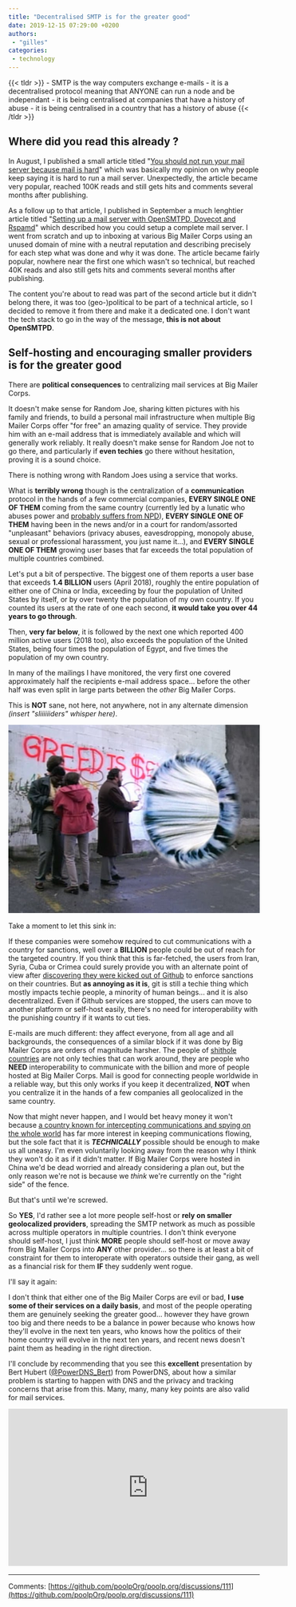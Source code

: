 ```yaml
---
title: "Decentralised SMTP is for the greater good"
date: 2019-12-15 07:29:00 +0200
authors:
 - "gilles"
categories:
 - technology
---
```


{{< tldr >}}
    - SMTP is the way computers exchange e-mails
    - it is a decentralised protocol meaning that ANYONE can run a node and be independant
    - it is being centralised at companies that have a history of abuse
    - it is being centralised in a country that has a history of abuse
{{< /tldr >}}

Where did you read this already ?
--
In August,
I published a small article titled "[You should not run your mail server because mail is hard](https://poolp.org/posts/2019-08-30/you-should-not-run-your-mail-server-because-mail-is-hard/)" which was basically my opinion on why people keep saying it is hard to run a mail server.
Unexpectedly,
the article became very popular,
reached 100K reads and still gets hits and comments several months after publishing.

As a follow up to that article,
I published in September a much lenghtier article titled "[Setting up a mail server with OpenSMTPD, Dovecot and Rspamd](https://poolp.org/posts/2019-09-14/setting-up-a-mail-server-with-opensmtpd-dovecot-and-rspamd/)" which described how you could setup a complete mail server.
I went from scratch and up to inboxing at various Big Mailer Corps using an unused domain of mine with a neutral reputation and describing precisely for each step what was done and why it was done.
The article became fairly popular,
nowhere near the first one which wasn't so technical,
but reached 40K reads and also still gets hits and comments several months after publishing.

The content you're about to read was part of the second article but it didn't belong there,
it was too (geo-)political to be part of a technical article,
so I decided to remove it from there and make it a dedicated one.
I don't want the tech stack to go in the way of the message, **this is not about OpenSMTPD**.


Self-hosting and encouraging smaller providers is for the greater good
---
There are **political consequences** to centralizing mail services at Big Mailer Corps.

It doesn't make sense for Random Joe,
sharing kitten pictures with his family and friends,
to build a personal mail infrastructure when multiple Big Mailer Corps offer "for free" an amazing quality of service.
They provide him with an e-mail address that is immediately available and which will generally work reliably.
It really doesn't make sense for Random Joe not to go there,
and particularly if **even techies** go there without hesitation,
proving it is a sound choice.

There is nothing wrong with Random Joes using a service that works.

What is **terribly wrong** though is the centralization of a **communication** protocol in the hands of a few commercial companies,
**EVERY SINGLE ONE OF THEM** coming from the same country (currently led by a lunatic who abuses power and [probably suffers from NPD](https://psychcentral.com/blog/the-psychology-of-donald-trump-how-he-speaks/)),
**EVERY SINGLE ONE OF THEM** having been in the news and/or in a court for random/assorted "unpleasant" behaviors
(privacy abuses, eavesdropping, monopoly abuse, sexual or professional harassment, you just name it...),
and **EVERY SINGLE ONE OF THEM** growing user bases that far exceeds the total population of multiple countries combined.

Let's put a bit of perspective.
The biggest one of them reports a user base that exceeds **1.4 BILLION** users (April 2018),
roughly the entire population of either one of China or India,
exceeding by four the population of United States by itself,
or by over twenty the population of my own country.
If you counted its users at the rate of one each second,
**it would take you over 44 years to go through**.

Then,
**very far below**,
it is followed by the next one which reported 400 million active users (2018 too),
also exceeds the population of the United States,
being four times the population of Egypt,
and five times the population of my own country.

In many of the mailings I have monitored,
the very first one covered approximately half the recipients e-mail address space...
before the other half was even split in large parts between the _other_ Big Mailer Corps.

This is **NOT** sane, not here, not anywhere, not in any alternate dimension _(insert "sliiiiiiders" whisper here)_.

<center>
<img src="/images/2019-09-01-portal.jpg">
</center>

Take a moment to let this sink in:

If these companies were somehow required to cut communications with a country for sanctions,
well over a **BILLION** people could be out of reach for the targeted country.
If you think that this is far-fetched,
the users from Iran, Syria, Cuba or Crimea could surely provide you with an alternate point of view after
[discovering they were kicked out of Github](https://techcrunch.com/2019/07/29/github-ban-sanctioned-countries/) to enforce sanctions on their countries.
But **as annoying as it is**,
git is still a techie thing which mostly impacts techie people,
a minority of human beings...
and it is also decentralized.
Even if Github services are stopped,
the users can move to another platform or self-host easily,
there's no need for interoperability with the punishing country if it wants to cut ties.

E-mails are much different:
they affect everyone,
from all age and all backgrounds,
the consequences of a similar block if it was done by Big Mailer Corps are orders of magnitude harsher.
The people of [shithole countries](https://www.washingtonpost.com/politics/trump-attacks-protections-for-immigrants-from-shithole-countries-in-oval-office-meeting/2018/01/11/bfc0725c-f711-11e7-91af-31ac729add94_story.html) are not only techies that can work around,
they are people who **NEED** interoperability to communicate with the billion and more of people hosted at Big Mailer Corps.
Mail is good for connecting people worldwide in a reliable way,
but this only works if you keep it decentralized,
**NOT** when you centralize it in the hands of a few companies all geolocalized in the same country.

Now that might never happen,
and I would bet heavy money it won't because
[a country known for intercepting communications and spying on the whole world](https://en.wikipedia.org/wiki/PRISM_(surveillance_program))
has far more interest in keeping communications flowing,
but the sole fact that it is **_TECHNICALLY_** possible should be enough to make us all uneasy.
I'm even voluntarily looking away from the reason why I think they won't do it as if it didn't matter.
If Big Mailer Corps were hosted in China we'd be dead worried and already considering a plan out,
but the only reason we're not is because we _think_ we're currently on the "right side" of the fence.

But that's until we're screwed.

So **YES**, I'd rather see a lot more people self-host or **rely on smaller geolocalized providers**,
spreading the SMTP network as much as possible across multiple operators in multiple countries.
I don't think everyone should self-host,
I just think **MORE** people should self-host or move away from Big Mailer Corps into **ANY** other provider...
so there is at least a bit of constraint for them to interoperate with operators outside their gang,
as well as a financial risk for them **IF** they suddenly went rogue.

I'll say it again:

I don't think that either one of the Big Mailer Corps are evil or bad,
**I use some of their services on a daily basis**,
and most of the people operating them are genuinely seeking the greater good...
however they have grown too big and there needs to be a balance in power because who knows how they'll evolve in the next ten years,
who knows how the politics of their home country will evolve in the next ten years,
and recent news doesn't paint them as heading in the right direction.

I'll conclude by recommending that you see this **excellent** presentation by Bert Hubert ([@PowerDNS_Bert](https://twitter.com/PowerDNS_Bert)) from PowerDNS,
about how a similar problem is starting to happen with DNS and the privacy and tracking concerns that arise from this.
Many, many, many key points are also valid for mail services.

<center>
<iframe width="560" height="315" src="https://www.youtube.com/embed/pjin3nv8jAo" frameborder="0" allow="accelerometer; autoplay; encrypted-media; gyroscope; picture-in-picture" allowfullscreen></iframe>
</center>



---- 
Comments: [https://github.com/poolpOrg/poolp.org/discussions/111](https://github.com/poolpOrg/poolp.org/discussions/111)
